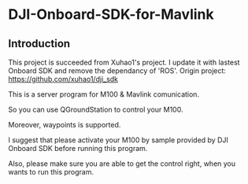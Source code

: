 # DJI-Onboard-SDK-for-Mavlink
## Introduction
This project is succeeded from Xuhao1's project. I update it with lastest Onboard SDK and remove the dependancy of 'ROS'.
Origin project:  https://github.com/xuhao1/dji_sdk

This is a server program for M100 & Mavlink comunication.

So you can use QGroundStation to control your M100.

Moreover, waypoints is supported.

I suggest that please activate your M100 by sample provided by DJI Onboard SDK before running this program.

Also, please make sure you are able to get the control right, when you wants to run this program. 